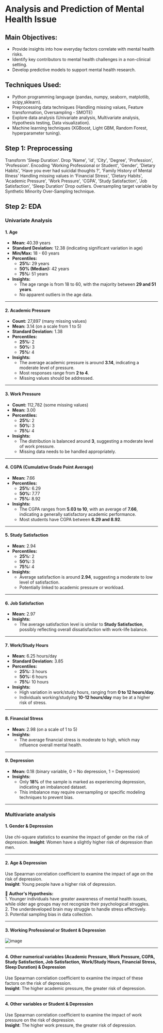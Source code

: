 # Analysis and Prediction of Mental Health Issue
## Main Objectives:
- Provide insights into how everyday factors correlate with mental health risks.
- Identify key contributors to mental health challenges in a non-clinical setting.
- Develop predictive models to support mental health research.  
  
## Techniques Used:
- Python programming language (pandas, numpy, seaborn, matplotlib, scipy,sklearn).
- Preprocessing data techniques (Handling missing values, Feature transformation, Oversampling - SMOTE)
- Explore data analysis (Univariate analysis, Multivariate analysis, Hypothesis testing, Data visualization).
- Machine learning techniques (XGBoost, Light GBM, Random Forest, hyperparameter tuning).

## Step 1: Preprocessing
Transform 'Sleep Duration'.
Drop 'Name', 'id', 'City', 'Degree', 'Profession', 'Profession'.
Encoding 'Working Professional or Student', 'Gender', 'Dietary Habits', 'Have you ever had suicidal thoughts ?', 'Family History of Mental Illness'
Handling missing values in 'Financial Stress', 'Dietary Habits', 'Academic Pressure', 'Work Pressure', 'CGPA', 'Study Satisfaction', 'Job Satisfaction', 'Sleep Duration'
Drop outliers.
Oversampling target variable by Synthetic Minority Over-Sampling technique.

## Step 2: EDA
### Univariate Analysis
#### **1️. Age**
- **Mean:** 40.39 years  
- **Standard Deviation:** 12.38 (indicating significant variation in age)  
- **Min/Max:** 18 - 60 years  
- **Percentiles:**  
  - **25%:** 29 years  
  - **50% (Median):** 42 years  
  - **75%:** 51 years  
- **Insights:**  
  - The age range is from 18 to 60, with the majority between **29 and 51 years**.  
  - No apparent outliers in the age data.  

---

#### **2️. Academic Pressure**
- **Count:** 27,897 (many missing values)  
- **Mean:** 3.14 (on a scale from 1 to 5)  
- **Standard Deviation:** 1.38  
- **Percentiles:**  
  - **25%:** 2  
  - **50%:** 3  
  - **75%:** 4  
- **Insights:**  
  - The average academic pressure is around **3.14**, indicating a moderate level of pressure.  
  - Most responses range from **2 to 4**.  
  - Missing values should be addressed.  

---

#### **3️. Work Pressure**
- **Count:** 112,782 (some missing values)  
- **Mean:** 3.00  
- **Percentiles:**  
  - **25%:** 2  
  - **50%:** 3  
  - **75%:** 4  
- **Insights:**  
  - The distribution is balanced around **3**, suggesting a moderate level of work pressure.  
  - Missing data needs to be handled appropriately.  

---

#### **4️. CGPA (Cumulative Grade Point Average)**
- **Mean:** 7.66  
- **Percentiles:**  
  - **25%:** 6.29  
  - **50%:** 7.77  
  - **75%:** 8.92  
- **Insights:**  
  - The CGPA ranges from **5.03 to 10**, with an average of **7.66**, indicating a generally satisfactory academic performance.  
  - Most students have CGPA between **6.29 and 8.92**.  

---

#### **5️. Study Satisfaction**
- **Mean:** 2.94  
- **Percentiles:**  
  - **25%:** 2  
  - **50%:** 3  
  - **75%:** 4  
- **Insights:**  
  - Average satisfaction is around **2.94**, suggesting a moderate to low level of satisfaction.  
  - Potentially linked to academic pressure or workload.  

---

#### **6️. Job Satisfaction**
- **Mean:** 2.97  
- **Insights:**  
  - The average satisfaction level is similar to **Study Satisfaction**, possibly reflecting overall dissatisfaction with work-life balance.  

---

#### **7️. Work/Study Hours**
- **Mean:** 6.25 hours/day  
- **Standard Deviation:** 3.85  
- **Percentiles:**  
  - **25%:** 3 hours  
  - **50%:** 6 hours  
  - **75%:** 10 hours  
- **Insights:**  
  - High variation in work/study hours, ranging from **0 to 12 hours/day**.  
  - Individuals working/studying **10-12 hours/day** may be at a higher risk of stress.  

---

#### **8️. Financial Stress**
- **Mean:** 2.98 (on a scale of 1 to 5)  
- **Insights:**  
  - The average financial stress is moderate to high, which may influence overall mental health.  

---

#### **9️. Depression**
- **Mean:** 0.18 (binary variable, 0 = No depression, 1 = Depression)  
- **Insights:**  
  - Only **18%** of the sample is marked as experiencing depression, indicating an imbalanced dataset.  
  - This imbalance may require oversampling or specific modeling techniques to prevent bias.  

---

### Multivariate analysis
#### 1. Gender & Depression
Use chi-square statistics to examine the impact of gender on the risk of depression.
**Insight**: Women have a slightly higher risk of depression than men.

---

#### 2. Age & Depression
Use Spearman correlation coefficient to examine the impact of age on the risk of depression.  
**Insight**: Young people have a higher risk of depression.

💭 **Author's Hypothesis:**  
1️. Younger individuals have greater awareness of mental health issues, while older age groups may not recognize their psychological struggles.  
2️. The underdeveloped brain may struggle to handle stress effectively.  
3️. Potential sampling bias in data collection.  

---

#### 3. Working Professional or Student & Depression

![image](https://github.com/user-attachments/assets/76afbdbc-ad2f-49ab-9a23-3f1e48664e9a)



---

#### 4. Other numerical variables (Academic Pressure, Work Pressure, CGPA, Study Satisfaction, Job Satisfaction, Work/Study Hours, Financial Stress, Sleep Duration) & Depression
Use Spearman correlation coefficient to examine the impact of these factors on the risk of depression.  
**Insight**: The higher academic pressure, the greater risk of depression.

---

#### 4. Other variables or Student & Depression
Use Spearman correlation coefficient to examine the impact of work pressure on the risk of depression.  
**Insight**: The higher work pressure, the greater risk of depression.

